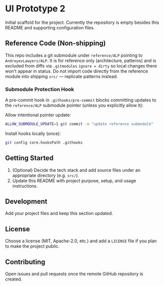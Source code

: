 # UI Prototype 2

Initial scaffold for the project. Currently the repository is empty besides this README and supporting configuration files.

## Reference Code (Non-shipping)

This repo includes a git submodule under `reference/ALP` pointing to `AndreyevLawyers/ALP`. It is for reference only (architecture, patterns) and is excluded from diffs via `.gitmodules` `ignore = dirty` so local changes there won't appear in status. Do not import code directly from the reference module into shipping `src/` — replicate patterns instead.

### Submodule Protection Hook

A pre-commit hook in `.githooks/pre-commit` blocks committing updates to the `reference/ALP` submodule pointer (unless you explicitly allow it):

Allow intentional pointer update:

```bash
ALLOW_SUBMODULE_UPDATE=1 git commit -m "update reference submodule"
```

Install hooks locally (once):

```bash
git config core.hooksPath .githooks
```

## Getting Started

1. (Optional) Decide the tech stack and add source files under an appropriate directory (e.g. `src/`).
2. Update this README with project purpose, setup, and usage instructions.

## Development

Add your project files and keep this section updated.

## License

Choose a license (MIT, Apache-2.0, etc.) and add a `LICENSE` file if you plan to make the project public.

## Contributing

Open issues and pull requests once the remote GitHub repository is created.
